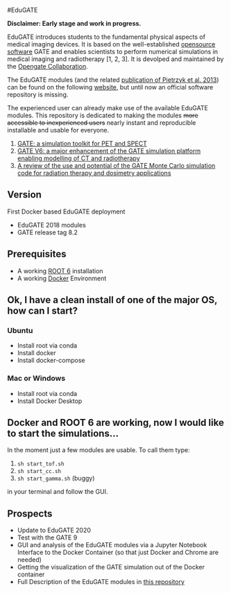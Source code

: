 #EduGATE

**Disclaimer: Early stage and work in progress.**

EduGATE introduces students to the fundamental physical aspects of medical imaging devices. It is based on the well-established [opensource software](https://github.com/OpenGATE) GATE and enables scientists to perform numerical simulations in medical imaging and radiotherapy [1, 2, 3]. It is devolped and maintained by the [Opengate Collaboration](http://www.opengatecollaboration.org/).

The EduGATE modules (and the related [publication of Pietrzyk et al. 2013](https://pubmed.ncbi.nlm.nih.gov/22909417/)) can be found on the following [website](https://gate.uca.fr/download/edugate#/admin), but until now an official software repository is missing.

The experienced user can already make use of the available EduGATE modules. This repository is dedicated to making the modules ~~more accessible to inexperienced users~~ nearly instant and reproducible installable and usable for everyone.

1. [GATE: a simulation toolkit for PET and SPECT](https://pubmed.ncbi.nlm.nih.gov/15552416/)
2. [GATE V6: a major enhancement of the GATE simulation platform enabling modelling of CT and radiotherapy](https://pubmed.ncbi.nlm.nih.gov/21248393/)
3. [A review of the use and potential of the GATE Monte Carlo simulation code for radiation therapy and dosimetry applications](https://pubmed.ncbi.nlm.nih.gov/24877844/)

## Version

First Docker based EduGATE deployment

- EduGATE 2018 modules
- GATE release tag 8.2

## Prerequisites

- A working [ROOT 6](https://root.cern/) installation
- A working [Docker](https://www.docker.com/) Environment

## Ok, I have a clean install of one of the major OS, how can I start?

### Ubuntu

- Install root via conda
- Install docker
- Install docker-compose

### Mac or Windows

- Install root via conda
- Install Docker Desktop

## Docker and ROOT 6 are working, now I would like to start the simulations...

In the moment just a few modules are usable. To call them type:

1. `sh start_tof.sh`
1. `sh start_cc.sh`
1. `sh start_gamma.sh` (buggy)

in your terminal and follow the GUI.

## Prospects

- Update to EduGATE 2020
- Test with the GATE 9
- GUI and analysis of the EduGATE modules via a Jupyter Notebook Interface to the Docker Container (so that just Docker and Chrome are needed)
- Getting the visualization of the GATE simulation out of the Docker container
- Full Description of the EduGATE modules in [this repository](https://github.com/Edugate-official/EduGATE-Docs)
